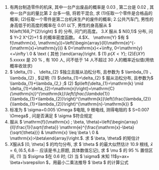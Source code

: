 1. 有两台制造零件的机床, 其中一台产出废品的概率是  0.03 , 第二台是  0.02 , 其中一台产出的量比第 2 台多一倍, 将若干混合, 求
 (1)任取一个零件是合格品的概率;
 (2)任取一个零件是第二台机床生产的废件的概率;
 2.公共汽车门, 男性的身高低于的高度的概率在  0.01  以下, 男性的身高服从 $ N\left(168,7^{2}\right) $ 的 分布, 问门的高度。
 3.$X$ 服从 $ N(0,1)$  分布, 问 $ Y=2 X^{2}+1 $ 的概率密度函数。
 4.$X、  \mathrm{Y}  $有 $ f(\mathrm{x}, \mathrm{y})=\left\{\begin{array}{ll}\mathrm{e}^{-(\mathrm{x}+\mathrm{y})} & 0<\mathrm{x}<+\infty, 0<\mathrm{y}<+\infty \\ 0 & \text { 其他 }\end{array}\right. $
 (1)  $p\{X<Y\} ;$
 (2)$E(XY)$
 5.xxxxx 是  20 % , 有 100 人, 问不低于 14 人不超过 30 人的概率近似值(用依概率收敛求)
 6. $ \delta_{1} 、 \delta_{2}  $独立且服从泊松分布, 且参数为 $ \lambda_{1} 、 \lambda_{2} , $证明:
 (1)  $\delta_{1}+\delta_{2} $ 服从泊松分布, 且参数为$  \lambda_{1}+\lambda_{2,} ;$
 (2)  $p\left\{\delta_{1}=\mathrm{k} \mid \delta_{1}+\delta_{2}=\mathrm{n}\right\}=\mathrm{C}_{\mathrm{n}}^{\mathrm{k}}\left(\frac{\lambda_{1}}{\lambda_{1}+\lambda_{2}}\right)^{\mathrm{k}}\left(\frac{\lambda_{2}}{\lambda_{1}+\lambda_{2}}\right)^{\mathrm{n}-\mathrm{k}} $
 7. 标准为 $ \sigma=0.005 \Omega  $电阻, 9 根电线, 测得电阻的 $ S=0.007 \Omega$ , 问是否满足 $ \sigma  $符合规定
 8. 服从 $ \mathrm{f}(\mathrm{x} ; \beta, \theta)=\left\{\begin{array}{ll}\frac{1}{\sqrt{\theta}} \mathrm{e}^{\frac{\mathrm{x}-\beta}{\sqrt{\theta}}} & \mathrm{x} \leq \beta \\ 0 & \mathrm{x}>\beta\end{array}\right.$.  求 $ \beta, \theta$  的矩估计
 9.  $X$服从$  [0, \theta] $ 的均匀分布, 求 $ \theta $ 的最大似然估计
 10.$9$ 根线,  $\bar{x}=6,(6.5,6.8 \cdots$  应该是书上原题, 具体数值忘记), 求 $ \mu $ 的  95 %  置信区间,
 (1) 当  $\sigma  $在  0.6  时;
 (2) 当 $ \sigma$  末知
 11$y=ax+  \beta+\varepsilon  $，用最小二乘法推导 $ \beta $ 的计算公式
 